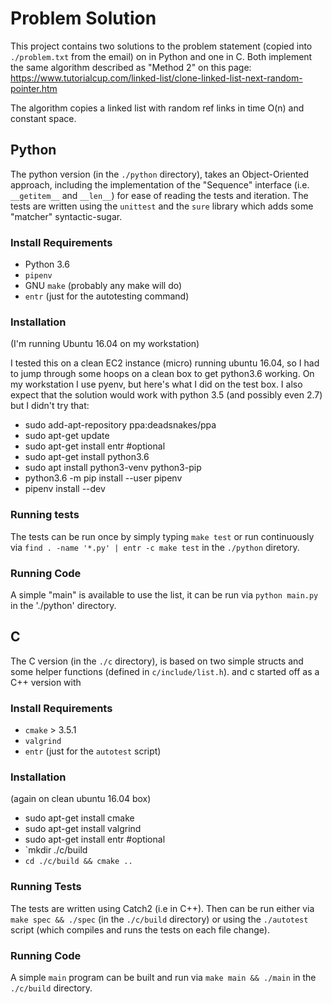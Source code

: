 # Problem Solution
This project contains two solutions to the problem statement (copied into `./problem.txt` from the email) on in Python and one in C. Both implement the same algorithm described as "Method 2" on this page:
https://www.tutorialcup.com/linked-list/clone-linked-list-next-random-pointer.htm

The algorithm copies a linked list with random ref links in time O(n) and constant space.

## Python
The python version (in the `./python` directory), takes an Object-Oriented approach, including the implementation of the "Sequence" interface (i.e. `__getitem__` and `__len__`) for ease of reading the tests and iteration. The tests are written using the `unittest` and the  `sure` library which adds some "matcher" syntactic-sugar.

### Install Requirements

* Python 3.6
* `pipenv`
* GNU `make` (probably any make will do)
* `entr` (just for the autotesting command)

### Installation
(I'm running Ubuntu 16.04 on my workstation)

I tested this on a clean EC2 instance (micro) running ubuntu 16.04, so I had to jump through some hoops on a clean box to get python3.6 working. On my workstation I use pyenv, but here's what I did on the test box. I also expect that the solution would work with python 3.5 (and possibly even 2.7) but I didn't try that:

* sudo add-apt-repository ppa:deadsnakes/ppa
* sudo apt-get update
* sudo apt-get install entr #optional
* sudo apt-get install python3.6
* sudo apt install python3-venv python3-pip
* python3.6 -m pip install --user pipenv
* pipenv install --dev


### Running tests

The tests can be run once by simply typing `make test` or run continuously via `find . -name '*.py' | entr -c make test` in the `./python` diretory.

### Running Code
A simple "main" is available to use the list, it can be run via `python main.py` in the './python' directory.

## C

The C version (in the `./c` directory), is based on two simple structs and some helper functions (defined in `c/include/list.h`). and c  started off as a C++ version with 

### Install Requirements

* `cmake` > 3.5.1 
* `valgrind`
* `entr` (just for the `autotest` script)

### Installation
(again on clean ubuntu 16.04 box)

* sudo apt-get install cmake
* sudo apt-get install valgrind
* sudo apt-get install entr #optional
* `mkdir ./c/build
* `cd ./c/build && cmake ..`

### Running Tests

The tests are written using Catch2 (i.e in C++). Then can be run either via `make spec && ./spec` (in the `./c/build` directory) or using the `./autotest` script (which compiles and runs the tests on each file change).


### Running Code

A simple `main` program can be built and run via `make main && ./main` in the `./c/build` directory.
